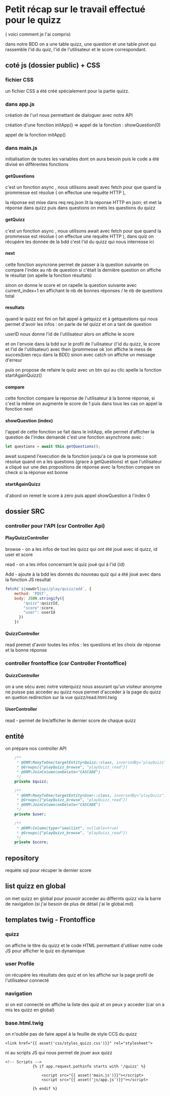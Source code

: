 # Petit récap sur le travail effectué pour le quizz

( voici comment je l'ai compris)

dans notre BDD 
on a une table quizz, une question et une table pivot qui rassemble l'id du quiz, l'id de l'utilisateur et le score correspondant.

## coté js (dossier public) + CSS

### fichier CSS

un fichier CSS a été créé spécialement pour la partie quizz. 

### dans  app.js

création de l'url nous permettant de dialoguer avec notre API 

création d'une fonction initApp() => appel de la fonction : showQuestion(0)

appel de la fonction initApp()

### dans main.js

initialisation de toutes les variables dont on aura besoin
puis le code a été divisé en différentes fonctions 

#### getQuestions

c'est un fonction async , nous utilisons await avec fetch pour que quand la prommesse est résolue ( on effectue une requête HTTP ), 

la réponse est mise dans req
req.json lit la reponse HTTP en json; et met la réponse dans quizz
puis dans questions on mets les questions du quizz


#### getQuizz

c'est un fonction async , nous utilisons await avec fetch pour que quand la prommesse est résolue ( on effectue une requête HTTP ), 
dans quiz on récupère les donnée de la bdd
c'est l'id du quizz qui nous interresse ici

#### next

cette fonction asyncrone permet de passer à la question suivante 
on compare l'index au nb de question si c'était la dernière question on affiche le résultat (on apelle la fonction résultats)

sinon on donne le score et on rapelle la question suivante avec current_index+1 en affichant le nb de bonnes réponses / le nb de questions total

#### resultats

quand le quizz est fini on fait appel à getquizz et à getquestions qui nous permet d'avoir les infos : on parle de tel quizz et on a tant de question

userID nous donne l'id de l'utilisateur 
alors on affiche le score

et on l'envoie dans la bdd sur le profil de l'uilisateur (l'id du quizz, le score et l'id de l'utilisateur)
avec then (prommesse ok )on affiche le mess de succes(bien reçu dans la BDD) sinon avec catch on affiche un message d'erreur

puis on propose de refaire le quiiz avec un btn qui au clic apelle la fonction startAgainQuizz()

#### compare

cette fonction compare la reponse de l'utilisateur à la bonne réponse, si c'est la même on augmente le score de 1 puis dans tous les cas on appel la fonction next

#### showQuestion (index)

l'appel de cette fonction se fait dans le initApp, elle permet d'afficher la question de l'index demandé c'est une fonction asynchrone avec :
```js
let questions = await this.getQuestions();
```
await suspend l'execution de la fonction jusqu'a ce que la promesse soit résolue
quand on a les questions (grace à getQuestions) 
et que l'utilisateur a cliqué sur une des propositions de réponse 
avec la fonction compare on check si la réponse est bonne

#### startAgainQuizz

d'abord on remet le score à zéro puis appel showQuestion à l'index 0

## dossier SRC

### controller pour l'API (csr Controller Api)

#### PlayQuizzController

browse - on a les infos de tout les quizz qui ont été joué avec id quizz, id user et score

read - on a les infos concernant le quiz joué qui à l'id {id}

Add - ajoute à la bdd les donnés du nouveau quiz qui a été joué avec dans la fonction JS resultat
```js
fetch(`${newUrl}api/play/quizz/add`, {
	method: 'POST',
	body: JSON.stringify({
		"quizz":quizzId,
		"score":score,
		"user": userId
	  })
	})
```


#### QuizzController

read premet d'avoir toutes les infos : les questions et les choix de réponse et la bonne réponse

### controller frontoffice (csr Controller Frontoffice)

#### QuizzController

on a une sécu avec notre voterquizz nous assurant qu'un visiteur anonyme ne puisse pas acceder au quizz
nous permet d'acceder à la page du quizz en quetion redirection sur la vue quizz/read.html.twig

#### UserController

read - permet de lire/afficher le dernier score de chaque quizz

## entité

on prépare nos controller API
```php  
    /**
     * @ORM\ManyToOne(targetEntity=Quizz::class, inversedBy="playQuizz")
     * @Groups({"playQuizz_browse", "playQuizz_read"})
     * @ORM\JoinColumn(onDelete="CASCADE")
     */
    private $quizz;

    /**
     * @ORM\ManyToOne(targetEntity=User::class, inversedBy="playQuizz")
     * @Groups({"playQuizz_browse", "playQuizz_read"})
     * @ORM\JoinColumn(onDelete="CASCADE")
     */
    private $user;

    /**
     * @ORM\Column(type="smallint", nullable=true)
     * @Groups({"playQuizz_browse", "playQuizz_read"})
     */
    private $score;
```

## repository 

requète sql pour récuper le dernier score

###

## list quizz en global 

on met quizz en global pour pouvoir acceder au differnts quizz via la barre de navigation (si j'ai besoin de plus de détail j'ai le global.md)

## templates twig - Frontoffice

### quizz

on affiche le titre du quizz et le code HTML permettant d'utiliser notre code JS pour afficher le quiz en dynamique 

### user Profile

on récupère les résultats des quiz et on les affiche sur la page profil de l'utilisateur connecté

### navigation

si on est connecté on affiche la liste des quiz et on peux y acceder (car on a mis les quizz en global)

### base.html.twig

on n'oublie pas de faire appel à la feuille de style CCS du quizz

```twig
<link href="{{ asset('css/styles_quizz.css')}}" rel="stylesheet"> 
```
ni au scripts JS qui nous permet de jouer aux quizz
```twig
<!-- Scripts -->
            {% if app.request.pathinfo starts with '/quizz' %}
            
                <script src="{{ asset('main.js')}}"></script>
                <script src="{{ asset('js/app.js')}}"></script>  
                              
            {% endif %}
```

